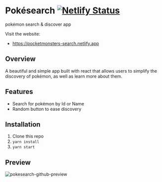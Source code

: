 # Pokésearch [![Netlify Status](https://api.netlify.com/api/v1/badges/c3949923-1325-473c-b43a-9daef8a66761/deploy-status)](https://pocketmonsters-search.netlify.app/)
pokémon search & discover app

Visit the website:
- https://pocketmonsters-search.netlify.app

## Overview
A beautiful and simple app built with react that allows users to simplify the discovery of pokémon, as well as learn more about them.

## Features
  
 - Search for pokémon by Id or Name
 - Random button to ease discovery

## Installation

1. Clone this repo
2. `yarn install`
3. `yarn start`

## Preview
![pokesearch-github-preview](https://user-images.githubusercontent.com/75787788/150643416-e6d5eb76-1de7-4ff1-8524-a5be24f53a42.png)
